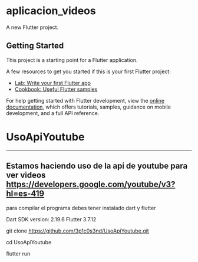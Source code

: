 # aplicacion_videos

A new Flutter project.

## Getting Started

This project is a starting point for a Flutter application.

A few resources to get you started if this is your first Flutter project:

- [Lab: Write your first Flutter app](https://docs.flutter.dev/get-started/codelab)
- [Cookbook: Useful Flutter samples](https://docs.flutter.dev/cookbook)

For help getting started with Flutter development, view the
[online documentation](https://docs.flutter.dev/), which offers tutorials,
samples, guidance on mobile development, and a full API reference.
# UsoApiYoutube

--------------------------------------------------------------------------------

Estamos haciendo uso de la api de youtube para ver videos https://developers.google.com/youtube/v3?hl=es-419
---------------------------------------------------------------------------------------
para compilar el programa debes tener instalado dart y flutter 

Dart SDK version: 2.19.6
Flutter 3.7.12


git clone https://github.com/3p1c0s3nd/UsoApiYoutube.git

cd UsoApiYoutube

flutter run